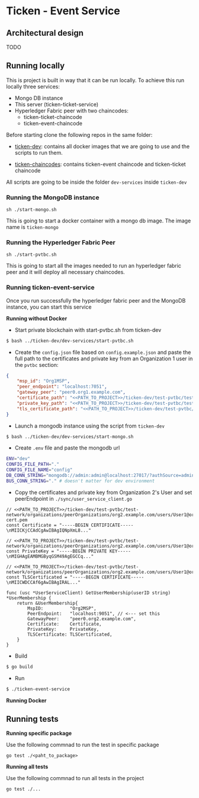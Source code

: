 # Ticken - Event Service

## Architectural design

TODO 

## Running locally

This is project is built in way that it can be run locally. 
To achieve this run locally three services:

* Mongo DB instance
* This server (ticken-ticket-service)
* Hyperledger Fabric peer with two chaincodes:
  * ticken-ticket-chaincode
  * ticken-event-chaincode

Before starting clone the following repos in the same folder:
* [ticken-dev](https://github.com/tpp-facu-javi/ticken-dev): contains
all docker images that we are going to use and the scripts to run them.

* [ticken-chaincodes](https://github.com/tpp-facu-javi/ticken-chaincodes): contains 
ticken-event chaincode and ticken-ticket chaincode

All scripts are going to be inside the folder `dev-services` inside `ticken-dev`

### Running the MongoDB instance

```
sh ./start-mongo.sh
```

This is going to start a docker container with a mongo db image.
The image name is `ticken-mongo`

### Running the Hyperledger Fabric Peer

```
sh ./start-pvtbc.sh
```

This is going to start all the images needed to run an hyperledger fabric peer and it
will deploy all necessary chaincodes.

### Running ticken-event-service

Once you run successfully the hyperledger fabric peer and the MongoDB instance, 
you can start this service

**Running without Docker**

- Start private blockchain with start-pvtbc.sh from ticken-dev
```bash
$ bash ../ticken-dev/dev-services/start-pvtbc.sh
```
- Create the `config.json` file based on `config.example.json` and paste the full path to the certificates and private key from an Organization 1 user in the `pvtbc` section:
```json
{
    "msp_id": "Org1MSP",
    "peer_endpoint": "localhost:7051",
    "gateway_peer": "peer0.org1.example.com",
    "certificate_path": "<<PATH_TO_PROJECT>>/ticken-dev/test-pvtbc/test-network/organizations/peerOrganizations/org1.example.com/users/User1@org1.example.com/msp/signcerts/User1@org1.example.com-cert.pem",
    "private_key_path": "<<PATH_TO_PROJECT>>/ticken-dev/test-pvtbc/test-network/organizations/peerOrganizations/org1.example.com/users/User1@org1.example.com/msp/keystore/priv_sk",
    "tls_certificate_path": "<<PATH_TO_PROJECT>>/ticken-dev/test-pvtbc/test-network/organizations/peerOrganizations/org1.example.com/users/User1@org1.example.com/tls/ca.crt"
}
```
- Launch a mongodb instance using the script from `ticken-dev`
```bash
$ bash ../ticken-dev/dev-services/start-mongo.sh
```
- Create `.env` file and paste the mongodb url
```bash
ENV="dev"
CONFIG_FILE_PATH="."
CONFIG_FILE_NAME="config"
DB_CONN_STRING="mongodb://admin:admin@localhost:27017/?authSource=admin" # <---- paste here
BUS_CONN_STRING="." # doesn't matter for dev environment
```

- Copy the certificates and private key from Organization 2's User and set peerEndpoint in `./sync/user_service_client.go`
```golang
// <<PATH_TO_PROJECT>>/ticken-dev/test-pvtbc/test-network/organizations/peerOrganizations/org2.example.com/users/User1@org2.example.com/msp/signcerts/User1@org2.example.com-cert.pem
const Certificate = "-----BEGIN CERTIFICATE-----\nMIICKjCCAdCgAwIBAgIQNpXmL8..."

// <<PATH_TO_PROJECT>>/ticken-dev/test-pvtbc/test-network/organizations/peerOrganizations/org2.example.com/users/User1@org2.example.com/msp/keystore/priv_sk
const PrivateKey = "-----BEGIN PRIVATE KEY-----\nMIGHAgEAMBMGByqGSM49AgEGCCq..."

// <<PATH_TO_PROJECT>>/ticken-dev/test-pvtbc/test-network/organizations/peerOrganizations/org2.example.com/users/User1@org2.example.com/tls/ca.crt
const TLSCertificated = "-----BEGIN CERTIFICATE-----\nMIICWDCCAf6gAwIBAgIRAL..."
```

```golang
func (usc *UserServiceClient) GetUserMembership(userID string) *UserMembership {
	return &UserMembership{
		MspID:          "Org2MSP",
		PeerEndpoint:   "localhost:9051", // <--- set this
		GatewayPeer:    "peer0.org2.example.com",
		Certificate:    Certificate,
		PrivateKey:     PrivateKey,
		TLSCertificate: TLSCertificated,
	}
}
```

- Build
```bash
$ go build
```

- Run
```bash
$ ./ticken-event-service
```

**Running Docker**

## Running tests

**Running specific package**

Use the following commnad to run the test in specific package
```
go test ./<paht_to_package>
```

**Running all tests**

Use the following commnad to run all tests in the project
```
go test ./...
```
